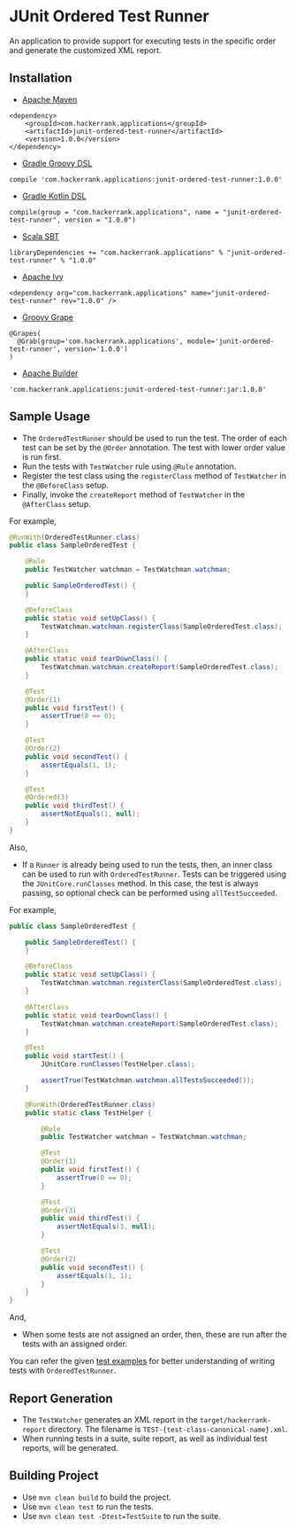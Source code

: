 # JUnit Ordered Test Runner

An application to provide support for executing tests in the specific order and generate the customized XML report.

## Installation

- [Apache Maven](maven.apache.org)
```
<dependency>
    <groupId>com.hackerrank.applications</groupId>
    <artifactId>junit-ordered-test-runner</artifactId>
    <version>1.0.0</version>
</dependency>
```

- [Gradle Groovy DSL](gradle.org)
```
compile 'com.hackerrank.applications:junit-ordered-test-runner:1.0.0'
```

- [Gradle Kotlin DSL](github.com/gradle/kotlin-dsl)
```
compile(group = "com.hackerrank.applications", name = "junit-ordered-test-runner", version = "1.0.0")
```

- [Scala SBT](scala-sbt.org)
```
libraryDependencies += "com.hackerrank.applications" % "junit-ordered-test-runner" % "1.0.0"
```

- [Apache Ivy](ant.apache.org/ivy/)
```
<dependency org="com.hackerrank.applications" name="junit-ordered-test-runner" rev="1.0.0" />
```

- [Groovy Grape](groovy-lang.org/grape.html)
```
@Grapes(
  @Grab(group='com.hackerrank.applications', module='junit-ordered-test-runner', version='1.0.0')
)
```

- [Apache Builder](buildr.apache.org)
```
'com.hackerrank.applications:junit-ordered-test-runner:jar:1.0.0'
```

## Sample Usage

- The `OrderedTestRunner` should be used to run the test. The order of each test can be set by the `@Order` annotation. The test with lower order value is run first.
- Run the tests with `TestWatcher` rule using `@Rule` annotation.
- Register the test class using the `registerClass` method of `TestWatcher` in the `@BeforeClass` setup.
- Finally, invoke the `createReport` method of `TestWatcher` in the `@AfterClass` setup.

For example,

```java
@RunWith(OrderedTestRunner.class)
public class SampleOrderedTest {

    @Rule
    public TestWatcher watchman = TestWatchman.watchman;

    public SampleOrderedTest() {
    }

    @BeforeClass
    public static void setUpClass() {
        TestWatchman.watchman.registerClass(SampleOrderedTest.class);
    }

    @AfterClass
    public static void tearDownClass() {
        TestWatchman.watchman.createReport(SampleOrderedTest.class);
    }

    @Test
    @Order(1)
    public void firstTest() {
        assertTrue(0 == 0);
    }

    @Test
    @Order(2)
    public void secondTest() {
        assertEquals(1, 1);
    }

    @Test
    @Ordered(3)
    public void thirdTest() {
        assertNotEquals(1, null);
    }
}
```

Also,

- If a `Runner` is already being used to run the tests, then, an inner class can be used to run with `OrderedTestRunner`. Tests can be triggered using the `JUnitCore.runClasses` method. In this case, the test is always passing, so optional check can be performed using `allTestSucceeded`.

For example,

```java
public class SampleOrderedTest {

    public SampleOrderedTest() {
    }

    @BeforeClass
    public static void setUpClass() {
        TestWatchman.watchman.registerClass(SampleOrderedTest.class);
    }

    @AfterClass
    public static void tearDownClass() {
        TestWatchman.watchman.createReport(SampleOrderedTest.class);
    }

    @Test
    public void startTest() {
        JUnitCore.runClasses(TestHelper.class);

        assertTrue(TestWatchman.watchman.allTestsSucceeded());
    }

    @RunWith(OrderedTestRunner.class)
    public static class TestHelper {

        @Rule
        public TestWatcher watchman = TestWatchman.watchman;

        @Test
        @Order(1)
        public void firstTest() {
            assertTrue(0 == 0);
        }

        @Test
        @Order(3)
        public void thirdTest() {
            assertNotEquals(1, null);
        }

        @Test
        @Order(2)
        public void secondTest() {
            assertEquals(1, 1);
        }
    }
}
```

And,

- When some tests are not assigned an order, then, these are run after the tests with an assigned order.

You can refer the given [test examples](src/test/java/com/hackerrank/test/utility) for better understanding of writing tests with `OrderedTestRunner`.

## Report Generation

- The `TestWatcher` generates an XML report in the `target/hackerrank-report` directory. The filename is `TEST-{test-class-canonical-name}.xml`.
- When running tests in a suite, suite report, as well as individual test reports, will be generated.

## Building Project

- Use `mvn clean build` to build the project.
- Use `mvn clean test` to run the tests.
- Use `mvn clean test -Dtest=TestSuite` to run the suite.
